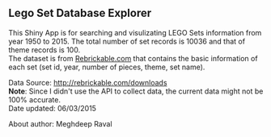 ## Lego Set Database Explorer  

This Shiny App is for searching and visulizating LEGO Sets information from year 1950 to 2015. The total number of set records is 10036 and that of theme records is 100.  
The dataset is from [Rebrickable.com](http://rebrickable.com/) that contains the basic information of each set (set id, year, number of pieces, theme, set name).  

Data Source: http://rebrickable.com/downloads  
**Note**: Since I didn't use the API to collect data, the current data might not be 100% accurate.  
Date updated: 06/03/2015  
  
About author: Meghdeep Raval   
